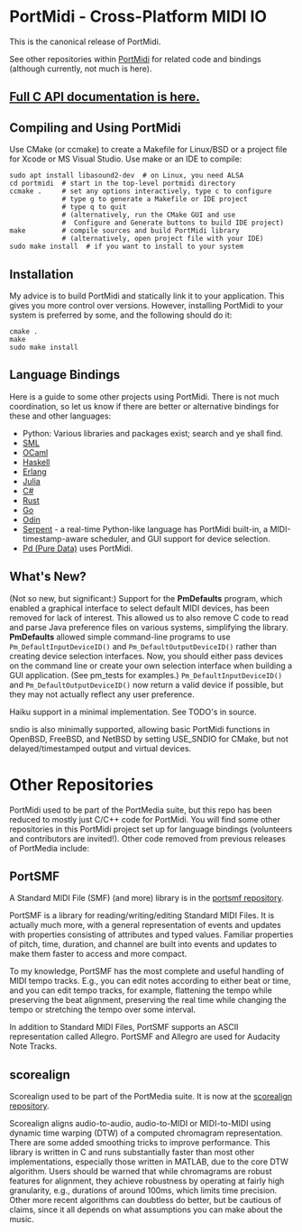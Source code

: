 # PortMidi - Cross-Platform MIDI IO

This is the canonical release of PortMidi.

See other repositories within [PortMidi](https://github.com/PortMidi)
for related code and bindings (although currently, not much is here).

## [Full C API documentation is here.](https://portmidi.github.io/portmidi_docs/)

## Compiling and Using PortMidi

Use CMake (or ccmake) to create a Makefile for Linux/BSD or a 
project file for Xcode or MS Visual Studio. Use make or an IDE to compile:
```
sudo apt install libasound2-dev  # on Linux, you need ALSA
cd portmidi  # start in the top-level portmidi directory
ccmake .     # set any options interactively, type c to configure
             # type g to generate a Makefile or IDE project
             # type q to quit
             # (alternatively, run the CMake GUI and use
             #  Configure and Generate buttons to build IDE project)
make         # compile sources and build PortMidi library
             # (alternatively, open project file with your IDE)
sudo make install  # if you want to install to your system
```

## Installation

My advice is to build PortMidi and statically link it to your
application. This gives you more control over versions. However,
installing PortMidi to your system is preferred by some, and the
following should do it:
```
cmake .
make
sudo make install
```

## Language Bindings

Here is a guide to some other projects using PortMidi. There is not
much coordination, so let us know if there are better or alternative
bindings for these and other languages:

- Python: Various libraries and packages exist; search and ye shall
  find.
- [SML](https://github.com/jh-midi/portmidi-sml2)
- [OCaml](https://ocaml.org/p/portmidi/0.1) 
- [Haskell](https://hackage.haskell.org/package/PortMidi)
- [Erlang](https://hexdocs.pm/portmidi/PortMidi.html) 
- [Julia](https://github.com/SteffenPL/PortMidi.jl)
- [C#](https://github.com/net-core-audio/portmidi)
- [Rust](https://musitdev.github.io/portmidi-rs/)
- [Go](https://github.com/rakyll/portmidi)
- [Odin](https://pkg.odin-lang.org/vendor/portmidi/)
- [Serpent](https://sourceforge.net/projects/serpent/) - a real-time
  Python-like language has PortMidi built-in, a MIDI-timestamp-aware
  scheduler, and GUI support for device selection.
- [Pd (Pure Data)](https://puredata.info/) uses PortMidi.


## What's New? 

(Not so new, but significant:) Support for the **PmDefaults** program,
which enabled a graphical interface to select default MIDI devices,
has been removed for lack of interest. This allowed us to also remove
C code to read and parse Java preference files on various systems,
simplifying the library. **PmDefaults** allowed simple command-line
programs to use `Pm_DefaultInputDeviceID()` and
`Pm_DefaultOutputDeviceID()` rather than creating device selection
interfaces. Now, you should either pass devices on the command line or
create your own selection interface when building a GUI
application. (See pm_tests for examples.)  `Pm_DefaultInputDeviceID()`
and `Pm_DefaultOutputDeviceID()` now return a valid device if
possible, but they may not actually reflect any user preference.

Haiku support in a minimal implementation. See TODO's in source.

sndio is also minimally supported, allowing basic PortMidi functions
in OpenBSD, FreeBSD, and NetBSD by setting USE_SNDIO for CMake, but
not delayed/timestamped output and virtual devices.

# Other Repositories

PortMidi used to be part of the PortMedia suite, but this repo has
been reduced to mostly just C/C++ code for PortMidi. You will find
some other repositories in this PortMidi project set up for language
bindings (volunteers and contributors are invited!). Other code
removed from previous releases of PortMedia include:

## PortSMF

A Standard MIDI File (SMF) (and more) library is in the [portsmf
repository](https://github.com/rbdannenberg/portsmf).

PortSMF is a library for reading/writing/editing Standard MIDI
Files. It is actually much more, with a general representation of
events and updates with properties consisting of attributes and typed
values. Familiar properties of pitch, time, duration, and channel are
built into events and updates to make them faster to access and more
compact.

To my knowledge, PortSMF has the most complete and useful handling of
MIDI tempo tracks. E.g., you can edit notes according to either beat
or time, and you can edit tempo tracks, for example, flattening the
tempo while preserving the beat alignment, preserving the real time
while changing the tempo or stretching the tempo over some interval.

In addition to Standard MIDI Files, PortSMF supports an ASCII
representation called Allegro. PortSMF and Allegro are used for
Audacity Note Tracks.

## scorealign

Scorealign used to be part of the PortMedia suite. It is now at the
[scorealign repository](https://github.com/rbdannenberg/scorealign).

Scorealign aligns audio-to-audio, audio-to-MIDI or MIDI-to-MIDI using
dynamic time warping (DTW) of a computed chromagram
representation. There are some added smoothing tricks to improve
performance. This library is written in C and runs substantially
faster than most other implementations, especially those written in
MATLAB, due to the core DTW algorithm. Users should be warned that
while chromagrams are robust features for alignment, they achieve
robustness by operating at fairly high granularity, e.g., durations of
around 100ms, which limits time precision. Other more recent
algorithms can doubtless do better, but be cautious of claims, since
it all depends on what assumptions you can make about the music.
